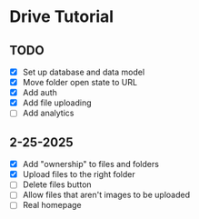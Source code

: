 # Drive Tutorial

## TODO

- [x] Set up database and data model
- [x] Move folder open state to URL
- [x] Add auth
- [x] Add file uploading
- [ ] Add analytics

## 2-25-2025

- [x] Add "ownership" to files and folders
- [x] Upload files to the right folder
- [ ] Delete files button
- [ ] Allow files that aren't images to be uploaded
- [ ] Real homepage
